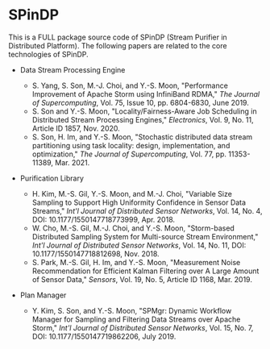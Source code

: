 # SPinDP

This is a FULL package source code of SPinDP (Stream Purifier in Distributed Platform).
The following papers are related to the core technologies of SPinDP.

* Data Stream Processing Engine
  - S. Yang, S. Son, M.-J. Choi, and Y.-S. Moon, "Performance Improvement of Apache Storm using InfiniBand RDMA," _The Journal of Supercomputing_, Vol. 75, Issue 10, pp. 6804-6830, June 2019.
  - S. Son and Y.-S. Moon, "Locality/Fairness-Aware Job Scheduling in Distributed Stream Processing Engines," _Electronics_, Vol. 9, No. 11, Article ID 1857, Nov. 2020.
  - S. Son, H. Im, and Y.-S. Moon, "Stochastic distributed data stream partitioning using task locality: design, implementation, and optimization," _The Journal of Supercomputing_, Vol. 77, pp. 11353-11389, Mar. 2021.
 
* Purification Library
  - H. Kim, M.-S. Gil, Y.-S. Moon, and M.-J. Choi, "Variable Size Sampling to Support High Uniformity Confidence in Sensor Data Streams," _Int'l Journal of Distributed Sensor Networks_, Vol. 14, No. 4, DOI: 10.1177/1550147718773999, Apr. 2018.
  - W. Cho, M.-S. Gil, M.-J. Choi, and Y.-S. Moon, "Storm-based Distributed Sampling System for Multi-source Stream Environment," _Int'l Journal of Distributed Sensor Networks_, Vol. 14, No. 11, DOI: 10.1177/1550147718812698, Nov. 2018.
  - S. Park, M.-S. Gil, H. Im, and Y.-S. Moon, "Measurement Noise Recommendation for Efficient Kalman Filtering over A Large Amount of Sensor Data," _Sensors_, Vol. 19, No. 5, Article ID 1168, Mar. 2019. 
  
* Plan Manager
  - Y. Kim, S. Son, and Y.-S. Moon, "SPMgr: Dynamic Workflow Manager for Sampling and Filtering Data Streams over Apache Storm," _Int'l Journal of Distributed Sensor Networks_, Vol. 15, No. 7, DOI: 10.1177/1550147719862206, July 2019.
  
